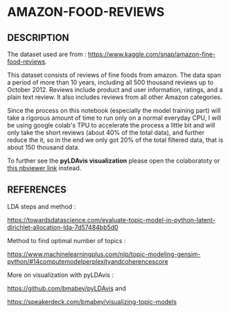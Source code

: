 # AMAZON-FOOD-REVIEWS

## DESCRIPTION

The dataset used are from : https://www.kaggle.com/snap/amazon-fine-food-reviews.

This dataset consists of reviews of fine foods from amazon. The data span a period of more than 10 years, including all 500 thousand reviews up to October 2012. Reviews include product and user information, ratings, and a plain text review. It also includes reviews from all other Amazon categories.

Since the process on this notebook (especially the model training part) will take a rigorous amount of time to run only on a normal everyday CPU, I will be using google colab's TPU to accelerate the process a little bit and will only take the short reviews (about 40% of the total data), and further reduce the it, so in the end we only got 20% of the total filtered data, that is about 150 thousand data. 

To further see the **pyLDAvis visualization** please open the colaboratoty or [this nbviewer link](https://nbviewer.jupyter.org/github/CahyaPutera/AMAZON-FOOD-REVIEWS/blob/main/AmazonFood_LDA.ipynb) instead.



## REFERENCES

LDA steps and method :

https://towardsdatascience.com/evaluate-topic-model-in-python-latent-dirichlet-allocation-lda-7d57484bb5d0

Method to find optimal number of topics :

https://www.machinelearningplus.com/nlp/topic-modeling-gensim-python/#14computemodelperplexityandcoherencescore


More on visualization with pyLDAvis :

https://github.com/bmabey/pyLDAvis and

https://speakerdeck.com/bmabey/visualizing-topic-models
